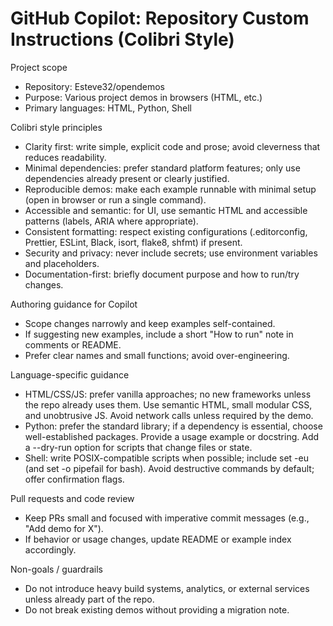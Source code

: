 # GitHub Copilot: Repository Custom Instructions (Colibri Style)

Project scope
- Repository: Esteve32/opendemos
- Purpose: Various project demos in browsers (HTML, etc.)
- Primary languages: HTML, Python, Shell

Colibri style principles
- Clarity first: write simple, explicit code and prose; avoid cleverness that reduces readability.
- Minimal dependencies: prefer standard platform features; only use dependencies already present or clearly justified.
- Reproducible demos: make each example runnable with minimal setup (open in browser or run a single command).
- Accessible and semantic: for UI, use semantic HTML and accessible patterns (labels, ARIA where appropriate).
- Consistent formatting: respect existing configurations (.editorconfig, Prettier, ESLint, Black, isort, flake8, shfmt) if present.
- Security and privacy: never include secrets; use environment variables and placeholders.
- Documentation-first: briefly document purpose and how to run/try changes.

Authoring guidance for Copilot
- Scope changes narrowly and keep examples self-contained.
- If suggesting new examples, include a short "How to run" note in comments or README.
- Prefer clear names and small functions; avoid over-engineering.

Language-specific guidance
- HTML/CSS/JS: prefer vanilla approaches; no new frameworks unless the repo already uses them. Use semantic HTML, small modular CSS, and unobtrusive JS. Avoid network calls unless required by the demo.
- Python: prefer the standard library; if a dependency is essential, choose well-established packages. Provide a usage example or docstring. Add a --dry-run option for scripts that change files or state.
- Shell: write POSIX-compatible scripts when possible; include set -eu (and set -o pipefail for bash). Avoid destructive commands by default; offer confirmation flags.

Pull requests and code review
- Keep PRs small and focused with imperative commit messages (e.g., "Add demo for X").
- If behavior or usage changes, update README or example index accordingly.

Non-goals / guardrails
- Do not introduce heavy build systems, analytics, or external services unless already part of the repo.
- Do not break existing demos without providing a migration note.